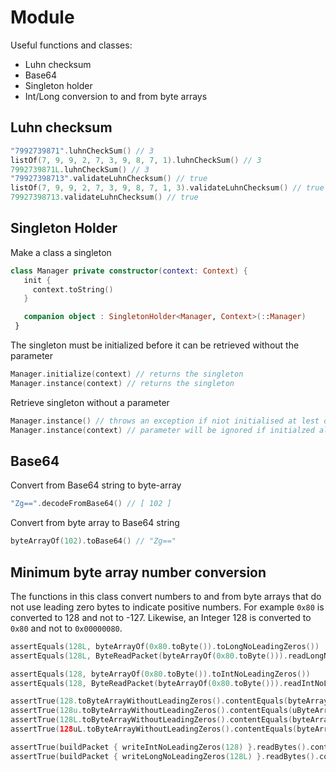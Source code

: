 # Module

Useful functions and classes:

- Luhn checksum
- Base64
- Singleton holder
- Int/Long conversion to and from byte arrays

## Luhn checksum

```kotlin
"7992739871".luhnCheckSum() // 3
listOf(7, 9, 9, 2, 7, 3, 9, 8, 7, 1).luhnCheckSum() // 3
7992739871L.luhnCheckSum() // 3
"79927398713".validateLuhnChecksum() // true
listOf(7, 9, 9, 2, 7, 3, 9, 8, 7, 1, 3).validateLuhnChecksum() // true
79927398713.validateLuhnChecksum() // true
```

## Singleton Holder

Make a class a singleton

```kotlin
class Manager private constructor(context: Context) {
   init {
     context.toString()
   }

   companion object : SingletonHolder<Manager, Context>(::Manager)
 }
```

The singleton must be initialized before it can be retrieved without the parameter

```kotlin
Manager.initialize(context) // returns the singleton
Manager.instance(context) // returns the singleton
```

Retrieve singleton without a parameter
```kotlin
Manager.instance() // throws an exception if niot initialised at lest once with the parameter
Manager.instance(context) // parameter will be ignored if initialzed already
```


## Base64

Convert from Base64 string to byte-array
```kotlin
"Zg==".decodeFromBase64() // [ 102 ]
```

Convert from byte array to Base64 string
```kotlin
byteArrayOf(102).toBase64() // "Zg=="
```

## Minimum byte array number conversion

The functions in this class convert numbers to and from byte arrays that do not use leading
zero bytes to indicate positive numbers.  For example `0x80` is converted to 128 and 
not to -127.  Likewise, an Integer 128 is converted to `0x80` and not to `0x00000080`.

```kotlin
assertEquals(128L, byteArrayOf(0x80.toByte()).toLongNoLeadingZeros())
assertEquals(128L, ByteReadPacket(byteArrayOf(0x80.toByte())).readLongNoLeadingZeros(1))

assertEquals(128, byteArrayOf(0x80.toByte()).toIntNoLeadingZeros())
assertEquals(128, ByteReadPacket(byteArrayOf(0x80.toByte())).readIntNoLeadingZeros(1))

assertTrue(128.toByteArrayWithoutLeadingZeros().contentEquals(byteArrayOf(0x80.toByte())))
assertTrue(128u.toByteArrayWithoutLeadingZeros().contentEquals(uByteArrayOf(0x80.toUByte())))
assertTrue(128L.toByteArrayWithoutLeadingZeros().contentEquals(byteArrayOf(0x80.toByte())))
assertTrue(128uL.toByteArrayWithoutLeadingZeros().contentEquals(byteArrayOf(0x80.toByte())))

assertTrue(buildPacket { writeIntNoLeadingZeros(128) }.readBytes().contentEquals(byteArrayOf(0x80.toByte())))
assertTrue(buildPacket { writeLongNoLeadingZeros(128L) }.readBytes().contentEquals(byteArrayOf(0x80.toByte())))



```


